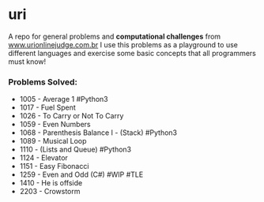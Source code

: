 # uri
A repo for general problems and **computational challenges** from www.urionlinejudge.com.br
I use this problems as a playground to use different languages and exercise some basic concepts that all programmers must know!

### Problems Solved:

- 1005 - Average 1 #Python3
- 1017 - Fuel Spent
- 1026 - To Carry or Not To Carry
- 1059 - Even Numbers
- 1068 - Parenthesis Balance I - (Stack) #Python3
- 1089 - Musical Loop
- 1110 - (Lists and Queue) #Python3
- 1124 - Elevator
- 1151 - Easy Fibonacci
- 1259 - Even and Odd (C#) #WIP #TLE
- 1410 - He is offside
- 2203 - Crowstorm
